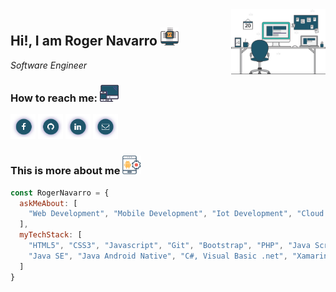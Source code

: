 <img align='right' width="30%" src="https://github.com/rogernavarro/rogernavarro/blob/master/assets/banner-image.png" alt="Working gif">

## Hi!, I am Roger Navarro <img src="https://github.com/rogernavarro/rogernavarro/blob/master/assets/custom-icon-hover.png" width="29px">

*Software Engineer*

### How to reach me: <img src="https://github.com/rogernavarro/rogernavarro/blob/master/assets/web-icon-hover.png" width="30px">

[<img width="40px" src="https://github.com/rogernavarro/rogernavarro/blob/master/assets/facebook%20(1).png" alt="Facebook logo">](https://web.facebook.com/roger.navarro.perez) 
[<img width="40px" src="https://github.com/rogernavarro/rogernavarro/blob/master/assets/github.png" alt="Github logo">](https://github.com/rogernavarro/)
[<img width="40px" src="https://github.com/rogernavarro/rogernavarro/blob/master/assets/likedin%20(1).png" alt="Linkedin Logo">](https://www.linkedin.com/in/roger-isaac-navarro-perez-41072019/)
[<img width="40px" src="https://github.com/rogernavarro/rogernavarro/blob/master/assets/mail.png" alt="Mail Logo">](mailto:roger.navarro.perez@gmail.com)

### This is more about me <img src="https://github.com/rogernavarro/rogernavarro/blob/master/assets/movil-icon.png" width="30px">

```javascript
const RogerNavarro = {
  askMeAbout: [
    "Web Development", "Mobile Development", "Iot Development", "Cloud computing"
  ],
  myTechStack: [
    "HTML5", "CSS3", "Javascript", "Git", "Bootstrap", "PHP", "Java Script",
	"Java SE", "Java Android Native", "C#, Visual Basic .net", "Xamarin", "Phyton"
  ]
}
```
